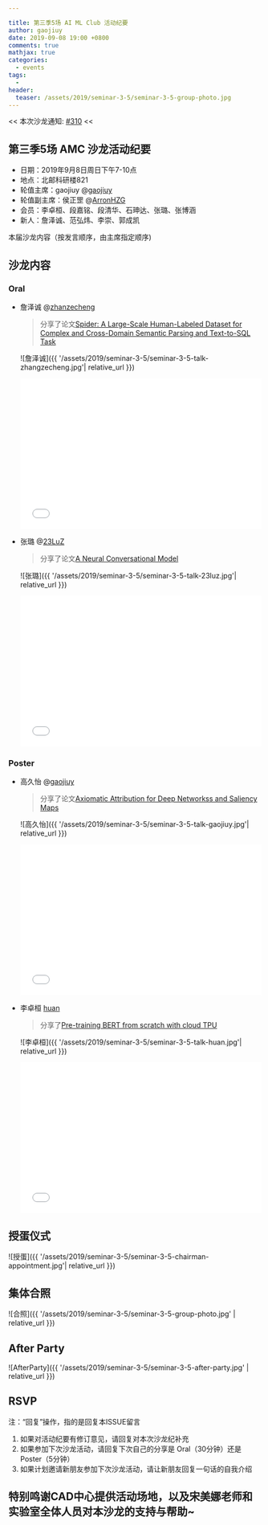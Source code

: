 ```yaml
---

title: 第三季5场 AI ML Club 活动纪要
author: gaojiuy
date: 2019-09-08 19:00 +0800
comments: true
mathjax: true
categories:
  - events
tags:
  - 
header:
  teaser: /assets/2019/seminar-3-5/seminar-3-5-group-photo.jpg
---
```


<< 本次沙龙通知: [#310](https://github.com/BUPT/ai-ml.club/issues/310)  <<

## 第三季5场 AMC 沙龙活动纪要

- 日期：2019年9月8日周日下午7-10点
- 地点：北邮科研楼821
- 轮值主席：gaojiuy @[gaojiuy](https://github.com/gaojiuy)
- 轮值副主席：侯正罡 @[ArronHZG](https://github.com/ArronHZG)
- 会员：李卓桓、段嘉铭、段清华、石珅达、张璐、张博涵
- 新人：詹泽诚、范弘炜、李崇、郭成凯

本届沙龙内容（按发言顺序，由主席指定顺序)

## 沙龙内容

### Oral

- 詹泽诚 @[zhanzecheng](https://github.com/zhanzecheng)

  > 分享了论文[Spider: A Large-Scale Human-Labeled Dataset for Complex and Cross-Domain Semantic Parsing and Text-to-SQL Task](https://arxiv.org/pdf/1809.08887.pdf)

  ![詹泽诚]({{ '/assets/2019/seminar-3-5/seminar-3-5-talk-zhangzecheng.jpg'| relative_url }})

  <div class="zoom-container" style="
      position: relative;
      padding-bottom:56.25%;
      padding-top:30px;
      height:0;
      overflow:hidden;
  ">
    <iframe
      src='{{ '/assets/js/viewer-js/#https://arxiv.org/pdf/1809.08887.pdf' | relative_url }}'
      width='560'
      height='315'
      allowfullscreen
      webkitallowfullscreen
      frameborder="0"
      style="
        position: absolute;
        top:0;
        left:0;
        width:100%;
        height:100%;
      "
    ></iframe>
   </div>

- 张璐 @[23LuZ](https://github.com/23LuZ)

  > 分享了论文[A Neural Conversational Model](https://arxiv.org/pdf/1506.05869.pdf)

  ![张璐]({{ '/assets/2019/seminar-3-5/seminar-3-5-talk-23luz.jpg'| relative_url }})

  <div class="zoom-container" style="
      position: relative;
      padding-bottom:56.25%;
      padding-top:30px;
      height:0;
      overflow:hidden;
  ">
    <iframe
      src='{{ '/assets/js/viewer-js/#https://arxiv.org/pdf/1506.05869.pdf' | relative_url }}'
      width='560'
      height='315'
      allowfullscreen
      webkitallowfullscreen
      frameborder="0"
      style="
        position: absolute;
        top:0;
        left:0;
        width:100%;
        height:100%;
      "
    ></iframe>
   </div>

### Poster

- 高久怡 @[gaojiuy](https://github.com/gaojiuy)

  > 分享了论文[Axiomatic Attribution for Deep Networkss and Saliency Maps](https://arxiv.org/pdf/1703.01365.pdf)

  ![高久怡]({{ '/assets/2019/seminar-3-5/seminar-3-5-talk-gaojiuy.jpg'| relative_url }})

  <div class="zoom-container" style="
      position: relative;
      padding-bottom:56.25%;
      padding-top:30px;
      height:0;
      overflow:hidden;
  ">
    <iframe
      src='{{ '/assets/js/viewer-js/#https://arxiv.org/pdf/1703.01365.pdf' | relative_url }}'
      width='560'
      height='315'
      allowfullscreen
      webkitallowfullscreen
      frameborder="0"
      style="
        position: absolute;
        top:0;
        left:0;
        width:100%;
        height:100%;
      "
    ></iframe>
  </div>

- 李卓桓 [huan](https://github.com/huan)

  > 分享了[Pre-training BERT from scratch with cloud TPU](https://towardsdatascience.com/pre-training-bert-from-scratch-with-cloud-tpu-6e2f71028379)

  ![李卓桓]({{ '/assets/2019/seminar-3-5/seminar-3-5-talk-huan.jpg'| relative_url }})

  <div class="zoom-container" style="
      position: relative;
      padding-bottom:56.25%;
      padding-top:30px;
      height:0;
      overflow:hidden;
  ">
    <iframe
      src='{{ '/assets/js/viewer-js/#https://towardsdatascience.com/pre-training-bert-from-scratch-with-cloud-tpu-6e2f71028379' | relative_url }}'
      width='560'
      height='315'
      allowfullscreen
      webkitallowfullscreen
      frameborder="0"
      style="
        position: absolute;
        top:0;
        left:0;
        width:100%;
        height:100%;
      "
    ></iframe>
  </di>

## 授蛋仪式

![授蛋]({{ '/assets/2019/seminar-3-5/seminar-3-5-chairman-appointment.jpg'| relative_url }})

## 集体合照

![合照]({{ '/assets/2019/seminar-3-5/seminar-3-5-group-photo.jpg' | relative_url }})

## After Party

![AfterParty]({{ '/assets/2019/seminar-3-5/seminar-3-5-after-party.jpg' | relative_url }})

## RSVP

注：“回复”操作，指的是回复本ISSUE留言

1. 如果对活动纪要有修订意见，请回复对本次沙龙纪补充
2. 如果参加下次沙龙活动，请回复下次自己的分享是 Oral（30分钟）还是Poster（5分钟）
3. 如果计划邀请新朋友参加下次沙龙活动，请让新朋友回复一句话的自我介绍

## 特别鸣谢CAD中心提供活动场地，以及宋美娜老师和实验室全体人员对本沙龙的支持与帮助~
